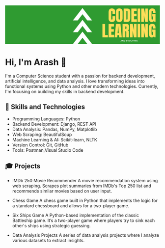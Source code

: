 ![image](https://github.com/ARASwithH/ARASwithH/blob/main/Tech%20Comp.png)

# Hi, I'm Arash 👋
I'm a Computer Science student with a passion for backend development, artificial intelligence, and data analysis. I love transforming ideas into functional systems using Python and other modern technologies. Currently, I'm focusing on building my skills in backend development.


## 🔧 Skills and Technologies
* Programming Languages: Python
* Backend Development: Django, REST API
* Data Analysis: Pandas, NumPy, Matplotlib
* Web Scraping: BeautifulSoup
* Machine Learning & AI: Scikit-learn, NLTK
* Version Control: Git, GitHub
* Tools: Postman,Visual Studio Code

## 🎓 Projects
* IMDb 250 Movie Recommender
A movie recommendation system using web scraping. Scrapes plot summaries from IMDb's Top 250 list and recommends similar movies based on user input.

* Chess Game
A chess game built in Python that implements the logic for a standard chessboard and allows for a two-player game.

* Six Ships Game
A Python-based implementation of the classic Battleship game. It’s a two-player game where players try to sink each other's ships using strategic guessing.

* Data Analysis Projects
A series of data analysis projects where I analyze various datasets to extract insights.

